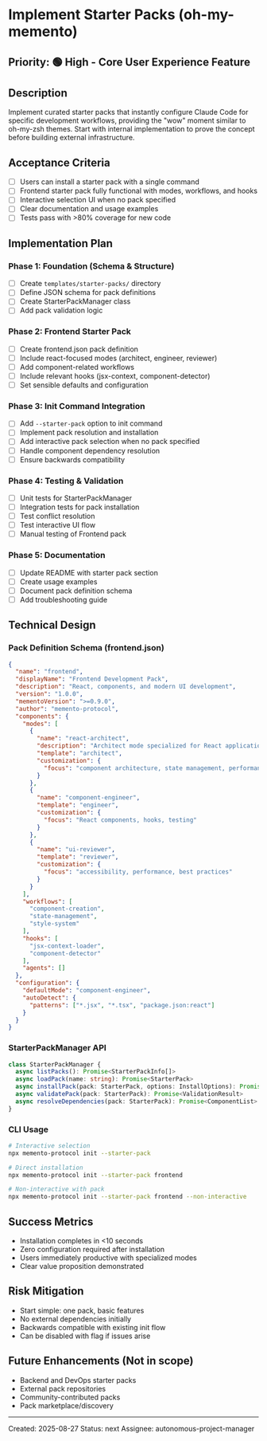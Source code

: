 # Implement Starter Packs (oh-my-memento)

## Priority: 🟢 High - Core User Experience Feature

## Description
Implement curated starter packs that instantly configure Claude Code for specific development workflows, providing the "wow" moment similar to oh-my-zsh themes. Start with internal implementation to prove the concept before building external infrastructure.

## Acceptance Criteria
- [ ] Users can install a starter pack with a single command
- [ ] Frontend starter pack fully functional with modes, workflows, and hooks
- [ ] Interactive selection UI when no pack specified
- [ ] Clear documentation and usage examples
- [ ] Tests pass with >80% coverage for new code

## Implementation Plan

### Phase 1: Foundation (Schema & Structure)
- [ ] Create `templates/starter-packs/` directory
- [ ] Define JSON schema for pack definitions
- [ ] Create StarterPackManager class
- [ ] Add pack validation logic

### Phase 2: Frontend Starter Pack
- [ ] Create frontend.json pack definition
- [ ] Include react-focused modes (architect, engineer, reviewer)
- [ ] Add component-related workflows
- [ ] Include relevant hooks (jsx-context, component-detector)
- [ ] Set sensible defaults and configuration

### Phase 3: Init Command Integration  
- [ ] Add `--starter-pack` option to init command
- [ ] Implement pack resolution and installation
- [ ] Add interactive pack selection when no pack specified
- [ ] Handle component dependency resolution
- [ ] Ensure backwards compatibility

### Phase 4: Testing & Validation
- [ ] Unit tests for StarterPackManager
- [ ] Integration tests for pack installation
- [ ] Test conflict resolution
- [ ] Test interactive UI flow
- [ ] Manual testing of Frontend pack

### Phase 5: Documentation
- [ ] Update README with starter pack section
- [ ] Create usage examples
- [ ] Document pack definition schema
- [ ] Add troubleshooting guide

## Technical Design

### Pack Definition Schema (frontend.json)
```json
{
  "name": "frontend",
  "displayName": "Frontend Development Pack",
  "description": "React, components, and modern UI development",
  "version": "1.0.0",
  "mementoVersion": ">=0.9.0",
  "author": "memento-protocol",
  "components": {
    "modes": [
      {
        "name": "react-architect",
        "description": "Architect mode specialized for React applications",
        "template": "architect",
        "customization": {
          "focus": "component architecture, state management, performance"
        }
      },
      {
        "name": "component-engineer", 
        "template": "engineer",
        "customization": {
          "focus": "React components, hooks, testing"
        }
      },
      {
        "name": "ui-reviewer",
        "template": "reviewer",
        "customization": {
          "focus": "accessibility, performance, best practices"
        }
      }
    ],
    "workflows": [
      "component-creation",
      "state-management", 
      "style-system"
    ],
    "hooks": [
      "jsx-context-loader",
      "component-detector"
    ],
    "agents": []
  },
  "configuration": {
    "defaultMode": "component-engineer",
    "autoDetect": {
      "patterns": ["*.jsx", "*.tsx", "package.json:react"]
    }
  }
}
```

### StarterPackManager API
```typescript
class StarterPackManager {
  async listPacks(): Promise<StarterPackInfo[]>
  async loadPack(name: string): Promise<StarterPack>
  async installPack(pack: StarterPack, options: InstallOptions): Promise<void>
  async validatePack(pack: StarterPack): Promise<ValidationResult>
  async resolveDependencies(pack: StarterPack): Promise<ComponentList>
}
```

### CLI Usage
```bash
# Interactive selection
npx memento-protocol init --starter-pack

# Direct installation  
npx memento-protocol init --starter-pack frontend

# Non-interactive with pack
npx memento-protocol init --starter-pack frontend --non-interactive
```

## Success Metrics
- Installation completes in <10 seconds
- Zero configuration required after installation
- Users immediately productive with specialized modes
- Clear value proposition demonstrated

## Risk Mitigation
- Start simple: one pack, basic features
- No external dependencies initially
- Backwards compatible with existing init flow
- Can be disabled with flag if issues arise

## Future Enhancements (Not in scope)
- Backend and DevOps starter packs
- External pack repositories
- Community-contributed packs
- Pack marketplace/discovery

---
Created: 2025-08-27
Status: next
Assignee: autonomous-project-manager